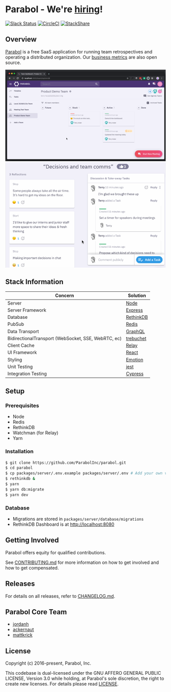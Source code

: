 # Parabol - We're [hiring](https://www.parabol.co/join)!

[![Slack Status](http://slackin.parabol.co/badge.svg)](http://slackin.parabol.co/)
[![CircleCI](https://circleci.com/gh/ParabolInc/parabol.svg?style=svg)](https://circleci.com/gh/ParabolInc/parabol)
[![StackShare](https://img.shields.io/badge/tech-stack-0690fa.svg?style=flat)](https://stackshare.io/parabol-inc/parabol-multiplayer-web-app)

## Overview


[Parabol](https://www.parabol.co) is a free SaaS application for running team retrospectives and operating a distributed organization. Our [business metrics](https://focus.parabol.co/) are also open source.


![Dashboard](./docs/images/d2.gif)
![Discuss](./docs/images/d1.gif)

## Stack Information

| Concern                                             | Solution                                                   |
| --------------------------------------------------- | ---------------------------------------------------------- |
| Server                                              | [Node](https://nodejs.org/)                                |
| Server Framework                                    | [Express](http://expressjs.com/)                           |
| Database                                            | [RethinkDB](https://www.rethinkdb.com/)                    |
| PubSub                                              | [Redis](https://redis.io)                                  |
| Data Transport                                      | [GraphQL](https://github.com/graphql/graphql-js)           |
| BidirectionalTransport (WebSocket, SSE, WebRTC, ec) | [trebuchet](https://github.com/mattkrick/trebuchet-client) |
| Client Cache                                        | [Relay](https://facebook.github.io/relay/)                 |
| UI Framework                                        | [React](https://facebook.github.io/react/)                 |
| Styling                                             | [Emotion](https://emotion.sh/)                             |
| Unit Testing                                        | [jest](https://facebook.github.io/jest)                    |
| Integration Testing                                 | [Cypress](https://cypress.io)                              |

## Setup

### Prerequisites

 - Node
 - Redis
 - RethinkDB
 - Watchman (for Relay)
 - Yarn

### Installation

```bash
$ git clone https://github.com/ParabolInc/parabol.git
$ cd parabol
$ cp packages/server/.env.example packages/server/.env # Add your own vars here
$ rethinkdb &
$ yarn
$ yarn db:migrate
$ yarn dev
```

### Database

- Migrations are stored in `packages/server/database/migrations`
- RethinkDB Dashboard is at [http://localhost:8080](http://localhost:8080)

## Getting Involved

Parabol offers equity for qualified contributions.

See [CONTRIBUTING.md](./CONTRIBUTING.md) for more information on how to
get involved and how to get compensated.

## Releases

For details on all releases, refer to [CHANGELOG.md](./CHANGELOG.md).

## Parabol Core Team

* [jordanh](https://github.com/jordanh)
* [ackernaut](https://github.com/ackernaut)
* [mattkrick](https://github.com/mattkrick)

## License

Copyright (c) 2016-present, Parabol, Inc.

This codebase is dual-licensed under the GNU AFFERO GENERAL PUBLIC LICENSE,
Version 3.0 while holding, at Parabol's sole discretion, the right to create
new licenses. For details please read [LICENSE](LICENSE).
